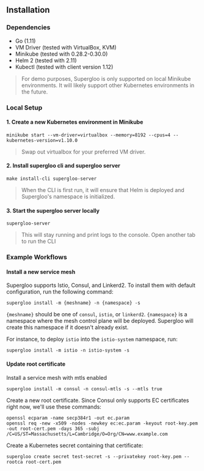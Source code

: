 ## Installation

### Dependencies

- Go (1.11)
- VM Driver (tested with VirtualBox, KVM)
- Minikube (tested with 0.28.2-0.30.0)
- Helm 2 (tested with 2.11)
- Kubectl (tested with client version 1.12)

> For demo purposes, Supergloo is only supported on local Minikube environments. It will likely support other 
Kubernetes environments in the future. 

### Local Setup

#### 1. Create a new Kubernetes environment in Minikube

`minikube start --vm-driver=virtualbox --memory=8192 --cpus=4 --kubernetes-version=v1.10.0`

> Swap out virtualbox for your preferred VM driver.

#### 2. Install supergloo cli and supergloo server

`make install-cli supergloo-server`

> When the CLI is first run, it will ensure that Helm is deployed and Supergloo's namespace is initialized.

#### 3. Start the supergloo server locally

`supergloo-server`

> This will stay running and print logs to the console. Open another tab to run the CLI

### Example Workflows

#### Install a new service mesh

Supergloo supports Istio, Consul, and Linkerd2. To install them with default configuration, run the following command:

`supergloo install -m {meshname} -n {namespace} -s`

`{meshname}` should be one of `consul`, `istio`, or `linkerd2`. `{namespace}` is a namespace where the mesh control plane
will be deployed. Supergloo will create this namespace if it doesn't already exist. 

For instance, to deploy `istio` into the `istio-system` namespace, run: 

`supergloo install -m istio -n istio-system -s`

#### Update root certificate

Install a service mesh with mtls enabled

`supergloo install -m consul -n consul-mtls -s --mtls true`

Create a new root certificate. Since Consul only supports EC certificates right now, we'll use these commands:

```
openssl ecparam -name secp384r1 -out ec.param
openssl req -new -x509 -nodes -newkey ec:ec.param -keyout root-key.pem -out root-cert.pem -days 365 -subj /C=US/ST=Massachusetts/L=Cambridge/O=Org/CN=www.example.com
```

Create a Kubernetes secret containing that certificate:

`supergloo create secret test-secret -s --privatekey root-key.pem --rootca root-cert.pem`

